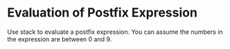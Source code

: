 # Evaluation of Postfix Expression
Use stack to evaluate a postfix expression.
You can assume the numbers in the expression are between 0 and 9.